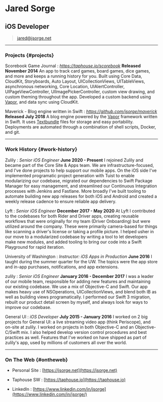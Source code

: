# Jared Sorge
## iOS Developer

> [jared@jsorge.net](jared@jsorge.net)

------

### Projects {#projects}

Scorebook Game Journal
: *https://taphouse.io/scorebook*
**Released November 2014**
An app to track card games, board games, dice games, and more and keeps a running history for you. Built using Core Data, CloudKit, Storyboards, Auto Layout, UICollectionViews, UITableViews, asynchronous networking, Core Location, UIAlertController, UIPageViewController, UIImagePickerController, custom view drawing, and custom theming throughout the app. Developed a custom backend using [Vapor](https://vapor.codes), and data sync using CloudKit.

Maverick - Blog engine written in Swift
: *https://github.com/jsorge/maverick*
**Released July 2018**
A blog engine powered by the [Vapor](https://vapor.codes) framework written in Swift. It uses [Textbundle](http://textbundle.org) files for storage and easy portability. Deployments are automated through a combination of shell scripts, Docker, and git.

------

### Work History {#work-history}

Zulily
: *Senior iOS Engineer*
**June 2020 - Present**
I rejoined Zulily and became part of the Core Site & Apps team. We are infrastructure-focused, and I've done projects to help support our mobile apps. On the iOS side I've implemented programatic project generation with Tuist to enable modularizing our codebase, migrated our dependencies to Swift Package Manager for easy management, and streamlined our Continuous Integration processes with Jenkins and Fastlane. More broadly I've built tooling to automate building new app releases for both iOS and Android and created a weekly release cadence to ensure reliable app delivery.

Lyft
: *Senior iOS Engineer*
**December 2017 - May 2020**
At Lyft I contributed to the codebases for both Rider and Driver apps, creating reusable workflows that were originally for my team (Driver Onboarding) but were utilized around the company. These were primarily camera-based for things like scanning a driver's license or taking a profile picture. I helped usher in our move to a modularized codebase by writing a tool to let developers make new modules, and added tooling to bring our code into a Swift Playground for rapid iteration.

University of Washington
: *Instructor: iOS Apps in Production*
**June 2016**
I taught during the summer quarter for the UW. The topics were the app store and in-app purchases, notifications, and app extensions.

zulily
: *Senior iOS Engineer*
**January 2016 - December 2017**
I was a leader of our mobile team, responsible for adding new features and maintaining our existing codebase. We use a mix of Objective-C and Swift. Our app makes heavy use of NSOperations, UICollectionViews, and blend both IB as well as building views programatically. I performed our Swift 3 migration, rebuilt our product detail screen by myself, and always look for ways to improve our codebase.

General UI
: *iOS Developer*
**July 2015 - January 2016**
I worked on 2 big projects for General UI: a live streaming video app (think Periscope), and on-site at zulily. I worked on projects in both Objective-C and an Objective-C/Swift mix. I also helped develop version control procedures and best practices as well. Features that I've worked on have shipped as part of zulily's app, used by millions of customers all over the world.

------

### On The Web {#ontheweb}

* Personal Site
  : [https://jsorge.net](https://jsorge.net)

* Taphouse SW
  : [https://taphouse.io](https://taphouse.io)

* LinkedIn
  : [https://www.linkedin.com/in/jsorge](https://www.linkedin.com/in/jsorge/)
